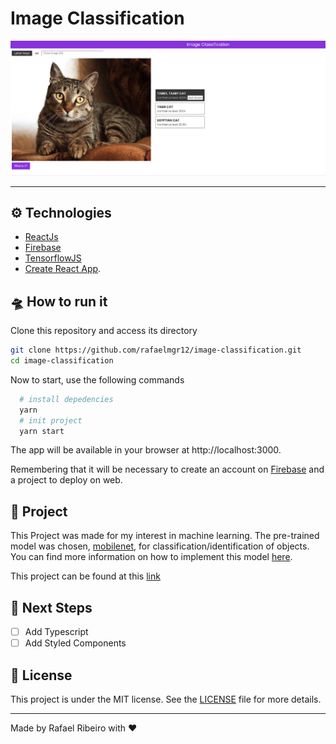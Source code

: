 # Image Classification

![clipboard.png](image/1BQfk_G9s-clipboard.png)

---
## ⚙️ Technologies 
* [ReactJs](https://reactjs.org/)
* [Firebase](https://www.googleadservices.com/pagead/aclk?sa=L&ai=DChcSEwiMh6bpkJP2AhVBD5EKHY57AXYYABABGgJjZQ&ohost=www.google.com&cid=CAESWOD2aJQ9UAlMGkhr4SHDIoCl6xq_ujMKwoih3wA2pPyAEysU_U000FDo2Ud2MYBy3wCmIU_6ZrLL91qTyd2zqWE9MfbkzEnRcXyNx6N0NTlBPMifTCCRUT4&sig=AOD64_2gc59V47PYnkKP43DnmrkLua23BA&q&adurl&ved=2ahUKEwj-_Z7pkJP2AhUSIbkGHRbtAEcQ0Qx6BAgFEAE)
* [TensorflowJS](https://www.tensorflow.org/js)
* [Create React App](https://github.com/facebook/create-react-app).
## 🛸 How to run it
Clone this repository and access its directory
```bash
git clone https://github.com/rafaelmgr12/image-classification.git
cd image-classification
```

Now to start, use the following commands
```bash
  # install depedencies
  yarn
  # init project
  yarn start
```

The app will be available in your browser at http://localhost:3000.

Remembering that it will be necessary to create an account on [Firebase](https://firebase.google.com/) and a project to deploy on web.

## 🤖 Project

This Project was made for my interest in machine learning. The pre-trained model was chosen, [mobilenet](https://arxiv.org/abs/1704.04861), for classification/identification of objects. You can find more information on how to implement this model [here](https://github.com/tensorflow/tfjs-models/tree/master/mobilenet).

This project can be found at this [link](https://image-classify-4ed0f.web.app/)

##  👣 Next Steps
- [ ] Add Typescript
- [ ] Add Styled Components

##  📝 License
This project is under the MIT license. See the [LICENSE](LICENSE.md) file for more details.

---
Made by Rafael Ribeiro with ❤️

